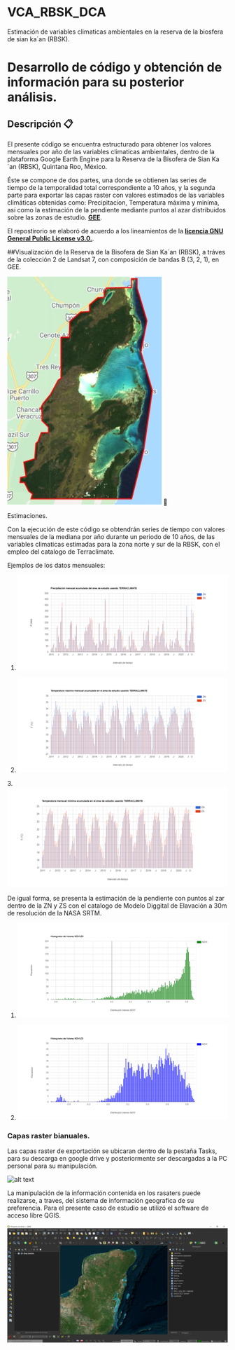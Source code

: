 # VCA_RBSK_DCA
Estimación de variables climaticas ambientales en la reserva de la biosfera de sian ka´an (RBSK).

# Desarrollo de código y obtención de información para su posterior análisis.

## Descripción 📋
El presente código se encuentra estructurado para obtener los valores mensuales por año de las variables climaticas ambientales, dentro de la plataforma Google Earth Engine para la Reserva de la Bisofera de Sian Ka´an (RBSK), Quintana Roo, México. 

Éste se compone de dos partes, una donde se obtienen las series de tiempo de la temporalidad total correspondiente a 10 años, y la segunda parte para exportar las capas raster  con valores estimados de las variables climáticas obtenidas como: Precipitacion, Temperatura máxima y miníma, así como la estimación de la pendiente mediante puntos al azar distribuidos sobre las zonas de estudio.   [**GEE**](https://developers.google.com/earth-engine/guides/getstarted?hl=en).

El repostirorio se elaboró de acuerdo a los lineamientos de la [**licencia GNU General Public License v3.0.**](https://choosealicense.com/licenses/gpl-3.0/).

##Visualización de la Reserva de la Bisofera de Sian Ka´an (RBSK), a tráves de la colección 2 de Landsat 7, con composición de bandas B (3, 2, 1), en GEE.

![alt text](https://github.com/demostenesmx/NDVI-SAVI_DCA/blob/main/C02_B_3_2_1_RBSK.JPG) 📖

Estimaciones.

Con la ejecución de este código se obtendrán series de tiempo con valores mensuales de la mediana por año durante un periodo de 10 años, de las variables climaticas estimadas  para la zona norte y sur de la RBSK, con el empleo del catalogo de Terraclimate.

Ejemplos de los datos mensuales:

1. ![alt text](https://github.com/demostenesmx/VCA_RBSK_DCA/blob/main/PrepM_ZN-ZS.png)

2. ![alt text](https://github.com/demostenesmx/VCA_RBSK_DCA/blob/main/temmaxM_ZN-ZS.png)

3.![alt text](https://github.com/demostenesmx/VCA_RBSK_DCA/blob/main/temminM_ZN-ZS.png)

De igual forma, se presenta la estimación de la pendiente con puntos al zar dentro de la ZN y ZS con el catalogo de Modelo Diggital de Elavación a 30m de resolución de la NASA SRTM.

1. ![alt text](https://github.com/demostenesmx/NDVI-SAVI_DCA/blob/main/HIST_NDVI_ZN.png)

2. ![alt text](https://github.com/demostenesmx/NDVI-SAVI_DCA/blob/main/HIST_NDVI_ZS.png)


### Capas raster bianuales. 
Las capas raster de exportación se ubicaran dentro de la pestaña Tasks, para su descarga en google drive y posteriormente ser descargadas a la PC personal para su manipulación.

![alt text](https://github.com/demostenesmx/NDVI-SAVI_DCA/blob/main/Raster_Exportación.JPG)

La manipulación de la información contenida en los rasaters puede realizarse, a traves, del sistema de información geografica de su preferencia. Para el presente caso de estudio se utilizó el software de acceso libre QGIS.

![alt text](https://github.com/demostenesmx/NDVI-SAVI_DCA/blob/main/QGis.JPG)
